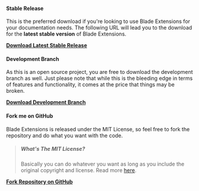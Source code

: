 <!---
title: Download
author: Robin Radic
icon: fa fa-cloud
-->

#### Stable Release
This is the preferred download if you're looking to use Blade Extensions for your documentation needs. The following URL will lead you to the download for the **latest stable version** of Blade Extensions.

**[Download Latest Stable Release](https://github.com/laradic/support/releases/latest)**

#### Development Branch
As this is an open source project, you are free to download the development branch as well. Just please note that while this is the bleeding edge in terms of features and functionality, it comes at the price that things may be broken.

**[Download Development Branch](https://github.com/laradic/support/archive/master.zip)**

#### Fork me on GitHub
Blade Extensions is released under the MIT License, so feel free to fork the repository and do what you want with the code.

> ##### What's The MIT License?
> Basically you can do whatever you want as long as you include the original copyright and license. Read more [here](license.md).

**[Fork Repository on GitHub](https://github.com/laradic/support/fork)**
